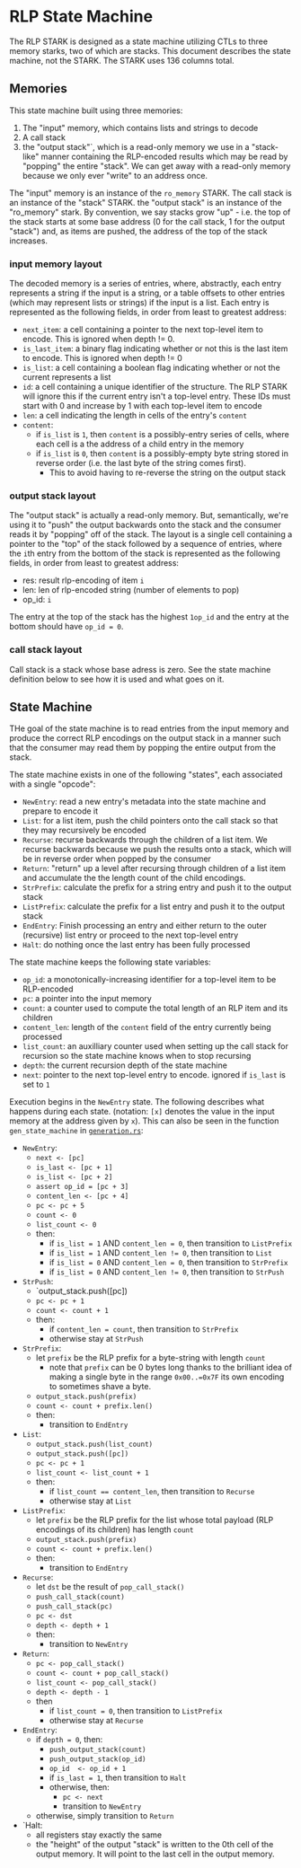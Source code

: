 # RLP State Machine

The RLP STARK is designed as a state machine utilizing CTLs to three memory starks, two of which are stacks. This document describes the state machine, not the STARK. The STARK uses 136 columns total.

## Memories

This state machine built using three memories:
1. The "input" memory, which contains lists and strings to decode
2. A call stack
3. the "output stack"`, which is a read-only memory we use in a "stack-like" manner containing the RLP-encoded results which may be read by "popping" the entire "stack". We can get away with a read-only memory because we only ever "write" to an address once.

The "input" memory is an instance of the `ro_memory` STARK. The call stack is an instance of the "stack" STARK. the "output stack" is an instance of the "ro_memory" stark. By convention, we say stacks grow "up" - i.e. the top of the stack starts at some base address (0 for the call stack, 1 for the output "stack") and, as items are pushed, the address of the top of the stack increases.

### input memory layout

The decoded memory is a series of entries, where, abstractly, each entry represents a string if the input is a string, or a table offsets to other entries (which may represent lists or strings) if the input is a list. Each entry is represented as the following fields, in order from least to greatest address:
* `next_item`: a cell containing a pointer to the next top-level item to encode. This is ignored when depth != 0.
* `is_last_item`: a binary flag indicating whether or not this is the last item to encode. This is ignored when depth != 0
* `is_list`: a cell containing a boolean flag indicating whether or not the current represents a list
* `id`: a cell containing a unique identifier of the structure. The RLP STARK will ignore this if the current entry isn't a top-level entry. These IDs must start with 0 and increase by 1 with each top-level item to encode
* `len`: a cell indicating the length in cells of the entry's `content`
* `content`:
	* if `is_list` is `1`, then `content` is a possibly-entry series of cells, where each cell is a the address of a child entry in the memory
	* if `is_list` is `0`, then `content` is a possibly-empty byte string stored in reverse order (i.e. the last byte of the string comes first).
		* This to avoid having to re-reverse the string on the output stack

### output stack layout

The "output stack" is actually a read-only memory. But, semantically, we're using it to "push" the output backwards onto the stack and the consumer reads it by "popping" off of the stack. The layout is a single cell containing a pointer to the "top" of the stack followed by a sequence of entries, where the `i`th entry from the bottom of the stack is represented as the following fields, in order from least to greatest address:
* res: result rlp-encoding of item `i`
* len: len of rlp-encoded string (number of elements to pop)
* op_id: `i`

The entry at the top of the stack has the highest `1op_id` and the entry at the bottom should have `op_id = 0`.

### call stack layout

Call stack is a stack whose base adress is zero. See the state machine definition below to see how it is used and what goes on it.

## State Machine

THe goal of the state machine is to read entries from the input memory and produce the correct RLP encodings on the output stack in a manner such that the consumer may read them by popping the entire output from the stack.

The state machine exists in one of the following "states", each associated with a single "opcode":
* `NewEntry`: read a new entry's metadata into the state machine and prepare to encode it
* `List`: for a list item, push the child pointers onto the call stack so that they may recursively be encoded
* `Recurse`: recurse backwards through the children of a list item. We recurse backwards because we push the results onto a stack, which will be in reverse order when popped by the consumer
* `Return`: "return" up a level after recursing through children of a list item and accumulate the the length count of the child encodings.
* `StrPrefix`: calculate the prefix for a string entry and push it to the output stack
* `ListPrefix`: calculate the prefix for a list entry and push it to the output stack
* `EndEntry`: Finish processing an entry and either return to the outer (recursive) list entry or proceed to the next top-level entry
* `Halt`: do nothing once the last entry has been fully processed

The state machine keeps the following state variables:
* `op_id`: a monotonically-increasing identifier for a top-level item to be RLP-encoded
* `pc`: a pointer into the input memory
* `count`: a counter used to compute the total length of an RLP item and its children
* `content_len`: length of the `content` field of the entry currently being processed
* `list_count`: an auxilliary counter used when setting up the call stack for recursion so the state machine knows when to stop recursing
* `depth`: the current recursion depth of the state machine
* `next`: pointer to the next top-level entry to encode. ignored if `is_last` is set to `1`

Execution begins in the `NewEntry` state. The following describes what happens during each state. (notation: `[x]` denotes the value in the input memory at the address given by `x`). This can also be seen in the function `gen_state_machine` in [`generation.rs`](./generation.rs):
* `NewEntry`:
	* `next <- [pc]`
	* `is_last <- [pc + 1]`
	* `is_list <- [pc + 2]`
	* `assert op_id = [pc + 3]`
	* `content_len <- [pc + 4]`
	* `pc <- pc + 5`
	* `count <- 0`
	* `list_count <- 0`
	* then:
		* if `is_list = 1` AND `content_len = 0`, then transition to `ListPrefix`
		* if `is_list = 1` AND `content_len != 0`, then transition to `List`
		* if `is_list = 0` AND `content_len = 0`, then transition to `StrPrefix`
		* if `is_list = 0` AND `content_len != 0`, then transition to `StrPush`
* `StrPush`:
	* `output_stack.push([pc])
	* `pc <- pc + 1`
	* `count <- count + 1`
	* then:
		* if `content_len = count`, then transition to `StrPrefix`
		* otherwise stay at `StrPush`
* `StrPrefix`:
	* let `prefix` be the RLP prefix for a byte-string with length `count`
		* note that `prefix` can be 0 bytes long thanks to the brilliant idea of making a single byte in the range `0x00..=0x7F` its own encoding to sometimes shave a byte.
	* `output_stack.push(prefix)`
	* `count <- count + prefix.len()`
	* then:
		* transition to `EndEntry`
* `List`:
	* `output_stack.push(list_count)`
	* `output_stack.push([pc])`
	* `pc <- pc + 1`
	* `list_count <- list_count + 1`
	* then:
		* if `list_count == content_len`, then transition to `Recurse`
		* otherwise stay at `List`
* `ListPrefix`:
	* let `prefix` be the RLP prefix for the list whose total payload (RLP encodings of its children) has length `count`
	* `output_stack.push(prefix)`
	* `count <- count + prefix.len()`
	* then:
		* transition to `EndEntry`
* `Recurse`:
	* let `dst` be the result of `pop_call_stack()`
	* `push_call_stack(count)`
	* `push_call_stack(pc)`
	* `pc <- dst`
	* `depth <- depth + 1`
	* then:
		* transition to `NewEntry`
* `Return`:
	* `pc <- pop_call_stack()`
	* `count <- count + pop_call_stack()`
	* `list_count <- pop_call_stack()`
	* `depth <- depth - 1`
	* then
		* if `list_count = 0`, then transition to `ListPrefix`
		* otherwise stay at `Recurse`	
* `EndEntry`:
	* if `depth = 0`, then:
		* `push_output_stack(count)`
		* `push_output_stack(op_id)`
		* `op_id  <- op_id + 1`
		* if `is_last = 1`, then transition to `Halt`
		* otherwise, then:
			* `pc <- next`
			* transition to `NewEntry`
	* otherwise, simply transition to `Return`
* `Halt:
	* all registers stay exactly the same
	* the "height" of the output "stack" is written to the 0th cell of the output memory. It will point to the last cell in the output memory.
